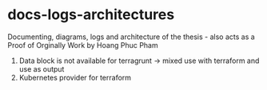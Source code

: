 # docs-logs-architectures
Documenting, diagrams, logs and architecture of the thesis - also acts as a Proof of Orginally Work by Hoang Phuc Pham


1. Data block is not available for terragrunt -> mixed use with terraform and use as output
2. Kubernetes provider for terraform